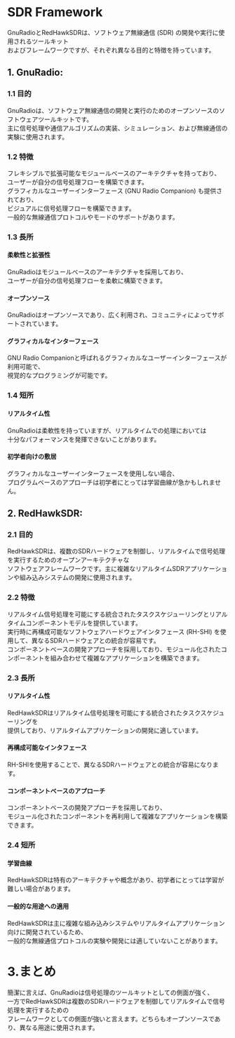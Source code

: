 # SDR Framework
GnuRadioとRedHawkSDRは、ソフトウェア無線通信 (SDR) の開発や実行に使用されるツールキット<br>
およびフレームワークですが、それぞれ異なる目的と特徴を持っています。

## 1. GnuRadio:

### 1.1 目的
GnuRadioは、ソフトウェア無線通信の開発と実行のためのオープンソースのソフトウェアツールキットです。<br>
主に信号処理や通信アルゴリズムの実装、シミュレーション、および無線通信の実験に使用されます。<br>

### 1.2 特徴
フレキシブルで拡張可能なモジュールベースのアーキテクチャを持っており、<br>
ユーザーが自分の信号処理フローを構築できます。<br>
グラフィカルなユーザーインターフェース (GNU Radio Companion) も提供されており、<br>
ビジュアルに信号処理フローを構築できます。<br>
一般的な無線通信プロトコルやモードのサポートがあります。<br>

### 1.3 長所 
#### 柔軟性と拡張性
GnuRadioはモジュールベースのアーキテクチャを採用しており、<br>
ユーザーが自分の信号処理フローを柔軟に構築できます。
#### オープンソース
GnuRadioはオープンソースであり、広く利用され、コミュニティによってサポートされています。
#### グラフィカルなインターフェース
GNU Radio Companionと呼ばれるグラフィカルなユーザーインターフェースが利用可能で、<br>
視覚的なプログラミングが可能です。

### 1.4 短所
#### リアルタイム性
GnuRadioは柔軟性を持っていますが、リアルタイムでの処理においては<br>
十分なパフォーマンスを発揮できないことがあります。
#### 初学者向けの敷居
グラフィカルなユーザーインターフェースを使用しない場合、<br>
プログラムベースのアプローチは初学者にとっては学習曲線が急かもしれません。

## 2.  RedHawkSDR:

### 2.1 目的
RedHawkSDRは、複数のSDRハードウェアを制御し、リアルタイムで信号処理を実行するためのオープンアーキテクチャな<br>
ソフトウェアフレームワークです。主に複雑なリアルタイムSDRアプリケーションや組み込みシステムの開発に使用されます。<br>

### 2.2 特徴
リアルタイム信号処理を可能にする統合されたタスクスケジューリングとリアルタイムコンポーネントモデルを提供しています。<br>
実行時に再構成可能なソフトウェアハードウェアインタフェース (RH-SHI) を使用して、異なるSDRハードウェアとの統合が容易です。<br>
コンポーネントベースの開発アプローチを採用しており、モジュール化されたコンポーネントを組み合わせて複雑なアプリケーションを構築できます。<br>

### 2.3 長所
#### リアルタイム性
RedHawkSDRはリアルタイム信号処理を可能にする統合されたタスクスケジューリングを<br>
提供しており、リアルタイムアプリケーションの開発に適しています。
#### 再構成可能なインタフェース
RH-SHIを使用することで、異なるSDRハードウェアとの統合が容易になります。
#### コンポーネントベースのアプローチ
コンポーネントベースの開発アプローチを採用しており、<br>
モジュール化されたコンポーネントを再利用して複雑なアプリケーションを構築できます。

### 2.4 短所
#### 学習曲線
RedHawkSDRは特有のアーキテクチャや概念があり、初学者にとっては学習が難しい場合があります。
#### 一般的な用途への適用
RedHawkSDRは主に複雑な組み込みシステムやリアルタイムアプリケーション向けに開発されているため、<br>
一般的な無線通信プロトコルの実験や開発には適していないことがあります。<br>

# 3.まとめ 
簡潔に言えば、GnuRadioは信号処理のツールキットとしての側面が強く、<br>
一方でRedHawkSDRは複数のSDRハードウェアを制御してリアルタイムで信号処理を実行するための<br>
フレームワークとしての側面が強いと言えます。どちらもオープンソースであり、異なる用途に使用されます。<br>
